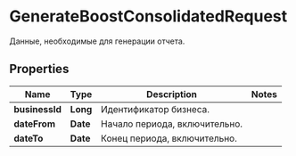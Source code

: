 

# GenerateBoostConsolidatedRequest

Данные, необходимые для генерации отчета. 

## Properties

| Name | Type | Description | Notes |
|------------ | ------------- | ------------- | -------------|
|**businessId** | **Long** | Идентификатор бизнеса. |  |
|**dateFrom** | **Date** | Начало периода, включительно. |  |
|**dateTo** | **Date** | Конец периода, включительно. |  |



